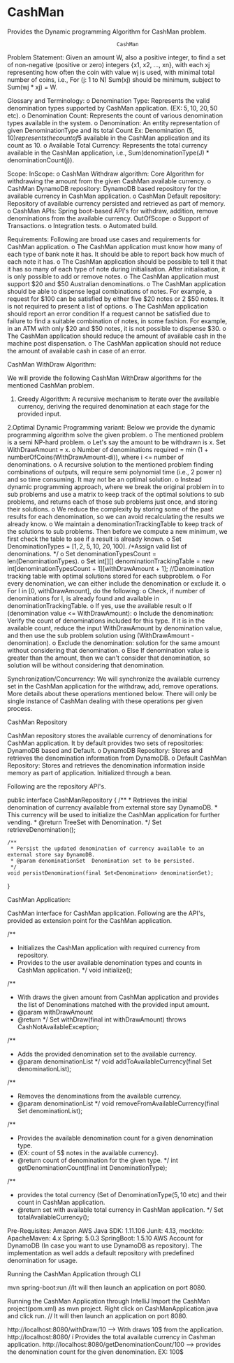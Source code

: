 # CashMan

Provides the Dynamic programming Algorithm for CashMan problem.


                                       CashMan

Problem Statement:
Given an amount W, also a positive integer, to find a set of non-negative (positive or zero) integers {x1, x2, ..., xn}, with each xj representing how often the coin with value wj is used, with minimal total number of coins, i.e., For (j: 1 to N) Sum(xj)  should be minimum, subject to Sum(wj * xj) = W.

Glossary and Terminology:
o Denomination Type: Represents the valid denomination types supported by CashMan application. (EX: 5$, 10$, 20$, 50$ etc).
o Denomination Count: Represents the count of various denomination types available in the system.
o Denomination: An entity representation of given DenominationType and its total Count Ex: Denomination (5$, 10) represents the count of 5$ available in the CashMan application and its count as 10.
o Available Total Currency: Represents the total currency available in the CashMan application, i.e., Sum(denominationType(J) * denominationCount(j)).

Scope:
InScope:
o CashMan Withdraw algorithm: Core Algorithm for withdrawing the amount from the given CashMan available currency.
o CashMan DynamoDB repository: DynamoDB based repository for the available currency in CashMan application.
o CashMan Default repository: Repository of available currency persisted and retrieved as part of memory.
o CashMan APIs: Spring boot-based API's for withdraw, addition, remove denominations from the available currency.
OutOfScope:
o Support of Transactions.
o Integration tests.
o Automated build.

Requirements:
Following are broad use cases and requirements for CashMan application.
o The CashMan application must know how many of each type of bank note it has. It should be able to report back how much of each note it has.
o The CashMan application should be possible to tell it that it has so many of each type of note during initialisation. After initialisation, it is only possible to add or remove notes.
o The CashMan application must support $20 and $50 Australian denominations.
o The CashMan application should be able to dispense legal combinations of notes. For example, a request for $100 can be satisfied by either five $20 notes or 2 $50 notes. It is not required to present a list of options.
o The CashMan application should report an error condition If a request cannot be satisfied due to failure to find a suitable combination of notes, in some fashion. For example, in an ATM with only $20 and $50 notes, it is not possible to dispense $30.
o The CashMan application should reduce the amount of available cash in the machine post dispensation.
o The CashMan application should not reduce the amount of available cash in case of an error.

CashMan WithDraw Algorithm:

We will provide the following CashMan WithDraw algorithms for the mentioned CashMan problem.

1. Greedy Algorithm: A recursive mechanism to iterate over the available currency, deriving the required denomination at each stage for the provided input.

2.Optimal Dynamic Programming variant: Below we provide the dynamic programming algorithm solve the given problem.
o The mentioned problem is a semi NP-hard problem.
o Let's say the amount to be withdrawn is x. Set WithDrawAmount = x.
o Number of denominations required = min (1 + numberOfCoins(WithDrawAmount-di)), where i <= number of denominations.
o A recursive solution to the mentioned problem finding combinations of outputs, will require semi polynomial time (i.e., 2 power n) and so time consuming. It may not be an optimal solution.
o Instead dynamic programming approach, where we break the original problem in to sub problems and use a matrix to keep track of the optimal solutions to sub problems, and returns each of those sub problems just once, and storing their solutions.
o We reduce the complexity by storing some of the past results for each denomination, so we can avoid recalculating the results we already know.
o We maintain a denominationTrackingTable to keep track of the solutions to sub problems. Then before we compute a new minimum, we first check the table to see if a result is already known.
o Set DenominationTypes = [1$, 2$, 5$, 10$, 20$, 100$]. /*Assign valid list of denominations. */
o Set denominationTypesCount = len(DenominationTypes).
o Set int[][] denominationTrackingTable = new int[denominationTypesCount + 1][withDrawAmount + 1]; //Denomination tracking table with optimal solutions stored for each subproblem.
o For every denomination, we can either include the denomination or exclude it.
o For I in [0, withDrawAmount], do the following:
o Check, if number of denominations for I, is already found and available in denominationTrackingTable.
o If yes, use the available result
o If (denomination value <= WithDrawAmount):
o Include the denomination: Verify the count of denominations included for this type. If it is in the available count, reduce the input WithDrawAmount by denomination value, and then use the sub problem solution using (WithDrawAmount - denomination).
o Exclude the denomination: solution for the same amount without considering that denomination.
o Else If denomination value is greater than the amount, then we can't consider that denomination, so solution will be without considering that denomination.

Synchronization/Concurrency:
We will synchronize the available currency set in the CashMan application for the withdraw, add, remove operations. More details about these operations mentioned below. There will only be single instance of CashMan dealing with these operations per given process.


CashMan Repository

CashMan repository stores the available currency of denominations for CashMan application. It by default provides two sets of repositories: DynamoDB based and Default.
o DynamoDB Repository: Stores and retrieves the denomination information from DynamoDB.
o Default CashMan Repository: Stores and retrieves the denomination information inside memory as part of application. Initialized through a bean.

 Following are the repository API's.

public interface CashManRepository {
    /**
     * Retrieves the initial denomination of currency available from external store say DynamoDB.
     * This currency will be used to initialize the CashMan application for further vending.
     * @return TreeSet with Denomination.
     */
    Set<Denomination> retrieveDenomination();

    /**
     * Persist the updated denomination of currency available to an external store say DynamoDB.
     * @param denominationSet  Denomination set to be persisted.
     */
    void persistDenomination(final Set<Denomination> denominationSet);
}


CashMan Application:

CashMan interface for CashMan application. Following are the API's, provided as extension point for the CashMan application.


/**
 * Initializes the CashMan application with required currency from repository.
 * Provides to the user available denomination types and counts in CashMan application.
 */
void initialize();

/**
 * With draws the given amount from CashMan application and provides the list of Denominations matched with the provided input amount.
 * @param withDrawAmount
 * @return
 */
Set<Denomination> withDraw(final int withDrawAmount) throws CashNotAvailableException;

/**
 * Adds the provided denomination set to the available currency.
 * @param denominationList
 */
void addToAvailableCurrency(final Set<Denomination> denominationList);

/**
 * Removes the denominations from the available currency.
 * @param denominationList
 */
void removeFromAvailableCurrency(final Set<Denomination> denominationList);

/**
 * Provides the available denomination count for a given denomination type.
 * (EX: count of 5$ notes in the available currency).
 * @return count of denomination for the given type.
 */
int getDenominationCount(final int DenominationType);

/**
 * provides the total currency (Set of DenominationType(5$,10$ etc) and their count in CashMan application.
 * @return set with available total currency in CashMan application.
 */
Set<Denomination> totalAvailableCurrency();

Pre-Requisites:
Amazon AWS Java SDK: 1.11.106
Junit: 4.13, mockito:
ApacheMaven: 4.x
Spring: 5.0.3
SpringBoot: 1.5.10
AWS Account for DynamoDB (In case you want to use DynamoDB as repository). The implementation as well adds a default repository with predefined denomination for usage.


Running the CashMan Application through CLI

mvn spring-boot:run
//It will then launch an application on port 8080.


Running the CashMan Application through IntelliJ
Import the CashMan project(pom.xml) as mvn project.
Right click on CashManApplication.java and click run.
// It will then launch an application on port 8080.

http://localhost:8080/withDraw/10 --> With draws 10$ from the application.
http://localhost:8080/ í Provides the total available currency in Cashman application.
http://localhost:8080/getDenominationCount/100 --> provides the denomination count for the given denomination. EX: 100$


